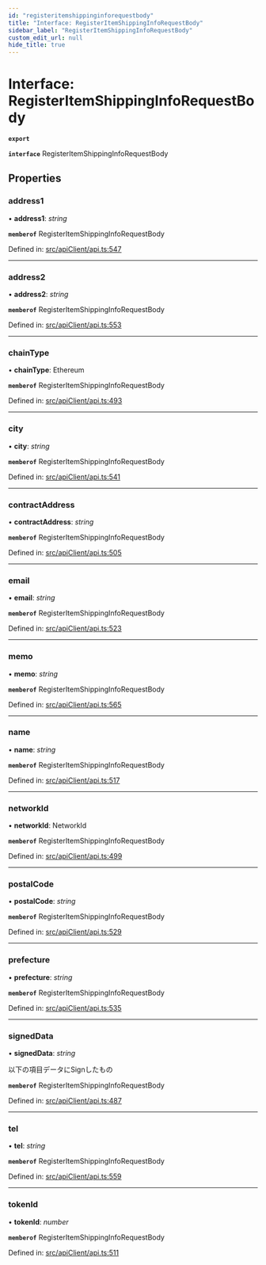 ```yaml
---
id: "registeritemshippinginforequestbody"
title: "Interface: RegisterItemShippingInfoRequestBody"
sidebar_label: "RegisterItemShippingInfoRequestBody"
custom_edit_url: null
hide_title: true
---
```


# Interface: RegisterItemShippingInfoRequestBody

**`export`** 

**`interface`** RegisterItemShippingInfoRequestBody

## Properties

### address1

• **address1**: *string*

**`memberof`** RegisterItemShippingInfoRequestBody

Defined in: [src/apiClient/api.ts:547](https://github.com/KyuzanInc/annapurna-sdk-js/blob/27c99fe/src/apiClient/api.ts#L547)

___

### address2

• **address2**: *string*

**`memberof`** RegisterItemShippingInfoRequestBody

Defined in: [src/apiClient/api.ts:553](https://github.com/KyuzanInc/annapurna-sdk-js/blob/27c99fe/src/apiClient/api.ts#L553)

___

### chainType

• **chainType**: Ethereum

**`memberof`** RegisterItemShippingInfoRequestBody

Defined in: [src/apiClient/api.ts:493](https://github.com/KyuzanInc/annapurna-sdk-js/blob/27c99fe/src/apiClient/api.ts#L493)

___

### city

• **city**: *string*

**`memberof`** RegisterItemShippingInfoRequestBody

Defined in: [src/apiClient/api.ts:541](https://github.com/KyuzanInc/annapurna-sdk-js/blob/27c99fe/src/apiClient/api.ts#L541)

___

### contractAddress

• **contractAddress**: *string*

**`memberof`** RegisterItemShippingInfoRequestBody

Defined in: [src/apiClient/api.ts:505](https://github.com/KyuzanInc/annapurna-sdk-js/blob/27c99fe/src/apiClient/api.ts#L505)

___

### email

• **email**: *string*

**`memberof`** RegisterItemShippingInfoRequestBody

Defined in: [src/apiClient/api.ts:523](https://github.com/KyuzanInc/annapurna-sdk-js/blob/27c99fe/src/apiClient/api.ts#L523)

___

### memo

• **memo**: *string*

**`memberof`** RegisterItemShippingInfoRequestBody

Defined in: [src/apiClient/api.ts:565](https://github.com/KyuzanInc/annapurna-sdk-js/blob/27c99fe/src/apiClient/api.ts#L565)

___

### name

• **name**: *string*

**`memberof`** RegisterItemShippingInfoRequestBody

Defined in: [src/apiClient/api.ts:517](https://github.com/KyuzanInc/annapurna-sdk-js/blob/27c99fe/src/apiClient/api.ts#L517)

___

### networkId

• **networkId**: NetworkId

**`memberof`** RegisterItemShippingInfoRequestBody

Defined in: [src/apiClient/api.ts:499](https://github.com/KyuzanInc/annapurna-sdk-js/blob/27c99fe/src/apiClient/api.ts#L499)

___

### postalCode

• **postalCode**: *string*

**`memberof`** RegisterItemShippingInfoRequestBody

Defined in: [src/apiClient/api.ts:529](https://github.com/KyuzanInc/annapurna-sdk-js/blob/27c99fe/src/apiClient/api.ts#L529)

___

### prefecture

• **prefecture**: *string*

**`memberof`** RegisterItemShippingInfoRequestBody

Defined in: [src/apiClient/api.ts:535](https://github.com/KyuzanInc/annapurna-sdk-js/blob/27c99fe/src/apiClient/api.ts#L535)

___

### signedData

• **signedData**: *string*

以下の項目データにSignしたもの

**`memberof`** RegisterItemShippingInfoRequestBody

Defined in: [src/apiClient/api.ts:487](https://github.com/KyuzanInc/annapurna-sdk-js/blob/27c99fe/src/apiClient/api.ts#L487)

___

### tel

• **tel**: *string*

**`memberof`** RegisterItemShippingInfoRequestBody

Defined in: [src/apiClient/api.ts:559](https://github.com/KyuzanInc/annapurna-sdk-js/blob/27c99fe/src/apiClient/api.ts#L559)

___

### tokenId

• **tokenId**: *number*

**`memberof`** RegisterItemShippingInfoRequestBody

Defined in: [src/apiClient/api.ts:511](https://github.com/KyuzanInc/annapurna-sdk-js/blob/27c99fe/src/apiClient/api.ts#L511)
